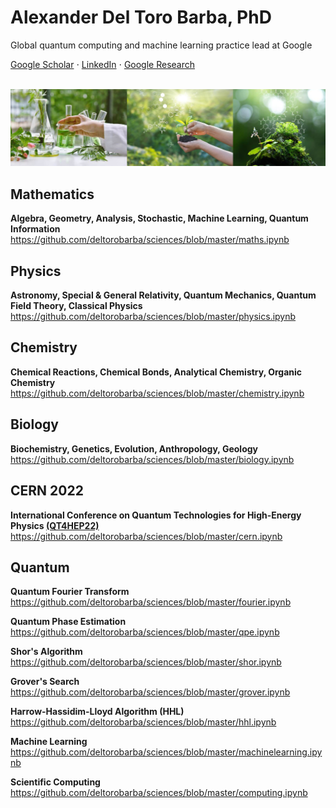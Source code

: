 # Alexander Del Toro Barba, PhD

Global quantum computing and machine learning practice lead at Google

[Google Scholar](https://scholar.google.com/citations?hl=en&user=fddyK-wAAAAJ) $\cdot$ [LinkedIn](https://www.linkedin.com/in/deltorobarba/) $\cdot$ [Google Research](https://research.google/people/107479/)


<br>

<img src="https://raw.githubusercontent.com/deltorobarba/repo/master/sciences_0000.png" alt="sciences">

<br>


## Mathematics

<b>Algebra, Geometry, Analysis, Stochastic, Machine Learning, Quantum Information</b><br>
https://github.com/deltorobarba/sciences/blob/master/maths.ipynb


## Physics

<b>Astronomy, Special & General Relativity, Quantum Mechanics, Quantum Field Theory, Classical Physics</b><br>
https://github.com/deltorobarba/sciences/blob/master/physics.ipynb


## Chemistry

<b>Chemical Reactions, Chemical Bonds, Analytical Chemistry, Organic Chemistry</b><br>
https://github.com/deltorobarba/sciences/blob/master/chemistry.ipynb


## Biology

<b>Biochemistry, Genetics, Evolution, Anthropology, Geology</b><br>
https://github.com/deltorobarba/sciences/blob/master/biology.ipynb

## CERN 2022

<b>International Conference on Quantum Technologies for High-Energy Physics [(QT4HEP22)](https://indico.cern.ch/event/1190278/)</b><br>
https://github.com/deltorobarba/sciences/blob/master/cern.ipynb

## Quantum

<b>Quantum Fourier Transform</b><br>
https://github.com/deltorobarba/sciences/blob/master/fourier.ipynb

<b>Quantum Phase Estimation</b><br>
https://github.com/deltorobarba/sciences/blob/master/qpe.ipynb

<b>Shor's Algorithm</b><br>
https://github.com/deltorobarba/sciences/blob/master/shor.ipynb

<b>Grover's Search</b><br>
https://github.com/deltorobarba/sciences/blob/master/grover.ipynb

<b>Harrow-Hassidim-Lloyd Algorithm (HHL)</b><br>
https://github.com/deltorobarba/sciences/blob/master/hhl.ipynb

<b>Machine Learning</b><br>
https://github.com/deltorobarba/sciences/blob/master/machinelearning.ipynb

<b>Scientific Computing</b><br>
https://github.com/deltorobarba/sciences/blob/master/computing.ipynb


